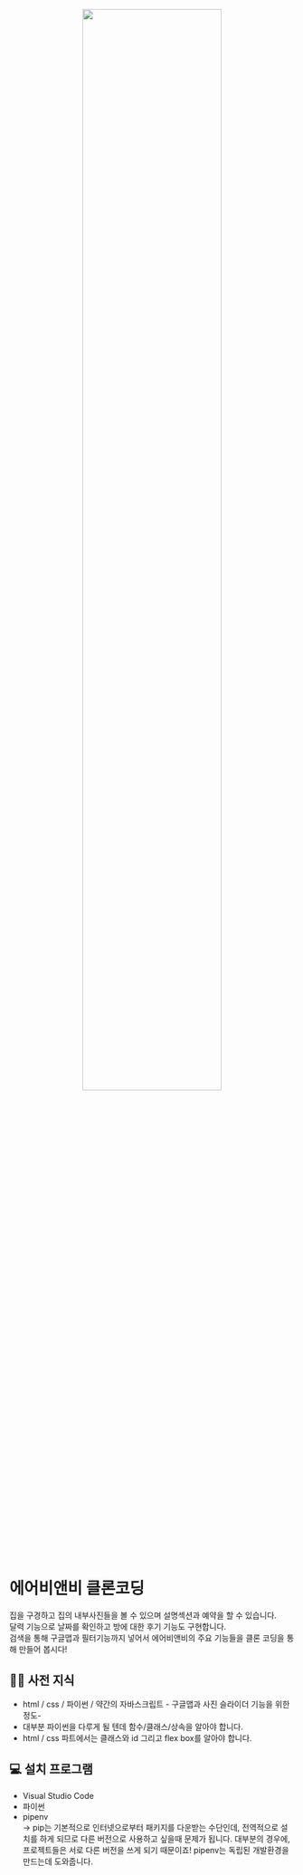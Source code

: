 <p align="center"><img src = 'https://cdn.pixabay.com/photo/2016/11/08/04/46/jetty-1807471_1280.jpg' width="70%" height="70%"></p>

# 에어비앤비 클론코딩
집을 구경하고 집의 내부사진들을 볼 수 있으며 설명섹션과 예약을 할 수 있습니다.  
달력 기능으로 날짜를 확인하고 방에 대한 후기 기능도 구현합니다.  
검색을 통해 구글맵과 필터기능까지 넣어서 에어비앤비의 주요 기능들을 클론 코딩을 통해 만들어 봅시다!  

## 👩‍🏫 사전 지식
<ul>
  <li>html / css / 파이썬 / 약간의 자바스크립트 - 구글맵과 사진 슬라이더 기능을 위한 정도-</li>  
  <li>대부분 파이썬을 다루게 될 텐데 함수/클래스/상속을 알아야 합니다.</li>
  <li>html / css 파트에서는 클래스와 id 그리고 flex box를  알아야 합니다.</li>
</ul>

## 💻 설치 프로그램
<ul>
<li>Visual Studio Code  </li> 
<li>파이썬  </li> 
<li>pipenv  </li> 
-> pip는 기본적으로 인터넷으로부터 패키지를 다운받는 수단인데, 전역적으로 설치를 하게 되므로 다른 버전으로 사용하고 싶을때 문제가 됩니다. 대부분의 경우에, 프로젝트들은 서로 다른 버전을 쓰게 되기 때문이죠! pipenv는 독립된 개발환경을 만드는데 도와줍니다. 
</ul>
